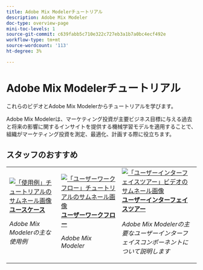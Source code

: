 ```yaml
---
title: Adobe Mix Modelerチュートリアル
description: Adobe Mix Modeler
doc-type: overview-page
mini-toc-levels: 1
source-git-commit: c639fabb5c710e322c727eb3a1b7a0bc4ecf492e
workflow-type: tm+mt
source-wordcount: '113'
ht-degree: 3%

---
```


# Adobe Mix Modelerチュートリアル

これらのビデオとAdobe Mix Modelerからチュートリアルを学びます。

Adobe Mix Modelerは、マーケティング投資が主要ビジネス目標に与える過去と将来の影響に関するインサイトを提供する機械学習モデルを適用することで、組織がマーケティング投資を測定、最適化、計画する際に役立ちます。


<div id="recs-overview-body-1"></div>
<div id="recs-overview-body-2"></div>
<div id="recs-overview-body-3"></div>
<div id="recs-overview-body-4"></div>
<div id="recs-overview-body-5"></div>
<div id="recs-overview-body-6"></div>

## スタッフのおすすめ

<div id="staff-picks-section">
<table style="margin-top: 0 !important">
<tr>
  <td>
    <a href="intro/use-cases.md">
      <img alt="「使用例」チュートリアルのサムネール画像" src="https://video.tv.adobe.com/v/3424857?format=jpeg" />
    </a>
    <div>
      <a href="intro/use-cases.md">
    <strong>ユースケース</strong>
    </a>
    </div>
    <p>
    <em>Adobe Mix Modelerの主な使用例</em>
    <p>
  </td>
  <td>
    <a href="intro/user-workflow.md">
      <img alt="「ユーザーワークフロー」チュートリアルのサムネール画像" src="https://video.tv.adobe.com/v/3424854?format=jpeg" />
    </a>
    <div>
      <a href="intro/user-workflow.md">
    <strong>ユーザーワークフロー</strong>
    </a>
    </div>
    <p>
    <em>Adobe Mix Modeler</em>
    <p>
  </td>
  <td>
    <a href="intro/user-interface-tour.md">
      <img alt="「ユーザーインターフェイスツアー」ビデオのサムネール画像" src="https://video.tv.adobe.com/v/3424851?format=jpeg" />
    </a>
    <div>
      <a href="intro/user-interface-tour.md">
    <strong>ユーザーインターフェイスツアー</strong>
    </a>
    </div>
    <p>
    <em>Adobe Mix Modelerの主要なユーザーインターフェイスコンポーネントについて説明します</em>
    <p>
  </td>
</tr>
</table>

</div>
